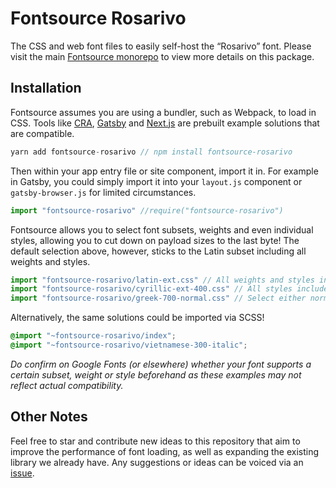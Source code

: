 # Fontsource Rosarivo

The CSS and web font files to easily self-host the “Rosarivo” font. Please visit the main [Fontsource monorepo](https://github.com/DecliningLotus/fontsource) to view more details on this package.

## Installation

Fontsource assumes you are using a bundler, such as Webpack, to load in CSS. Tools like [CRA](https://create-react-app.dev/), [Gatsby](https://www.gatsbyjs.org/) and [Next.js](https://nextjs.org/) are prebuilt example solutions that are compatible.

```javascript
yarn add fontsource-rosarivo // npm install fontsource-rosarivo
```

Then within your app entry file or site component, import it in. For example in Gatsby, you could simply import it into your `layout.js` component or `gatsby-browser.js` for limited circumstances.

```javascript
import "fontsource-rosarivo" //require("fontsource-rosarivo")
```

Fontsource allows you to select font subsets, weights and even individual styles, allowing you to cut down on payload sizes to the last byte! The default selection above, however, sticks to the Latin subset including all weights and styles.

```javascript
import "fontsource-rosarivo/latin-ext.css" // All weights and styles included.
import "fontsource-rosarivo/cyrillic-ext-400.css" // All styles included.
import "fontsource-rosarivo/greek-700-normal.css" // Select either normal or italic.
```

Alternatively, the same solutions could be imported via SCSS!

```scss
@import "~fontsource-rosarivo/index";
@import "~fontsource-rosarivo/vietnamese-300-italic";
```

_Do confirm on Google Fonts (or elsewhere) whether your font supports a certain subset, weight or style beforehand as these examples may not reflect actual compatibility._

## Other Notes

Feel free to star and contribute new ideas to this repository that aim to improve the performance of font loading, as well as expanding the existing library we already have. Any suggestions or ideas can be voiced via an [issue](https://github.com/DecliningLotus/fontsource/issues).
